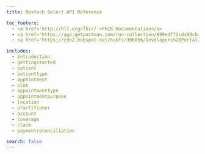 ```yaml
---
title: Nextech Select API Reference

toc_footers:
  - <a href='http://hl7.org/fhir/'>FHIR Documentation</a>
  - <a href='https://app.getpostman.com/run-collection/899edff2cda90cba5159'>Run in Postman</a>
  - <a href='https://cdn2.hubspot.net/hubfs/306056/Developers%20Portal/Nextech%20API%20Terms%20and%20Conditions%20Agreement%20Document.pdf'>Terms of Use</a>

includes:
  - introduction
  - gettingstarted
  - patient
  - patienttype
  - appointment
  - slot
  - appointmenttype
  - appointmentpurpose
  - location
  - practitioner
  - account
  - coverage
  - claim
  - paymentreconciliation

search: false
---
```

